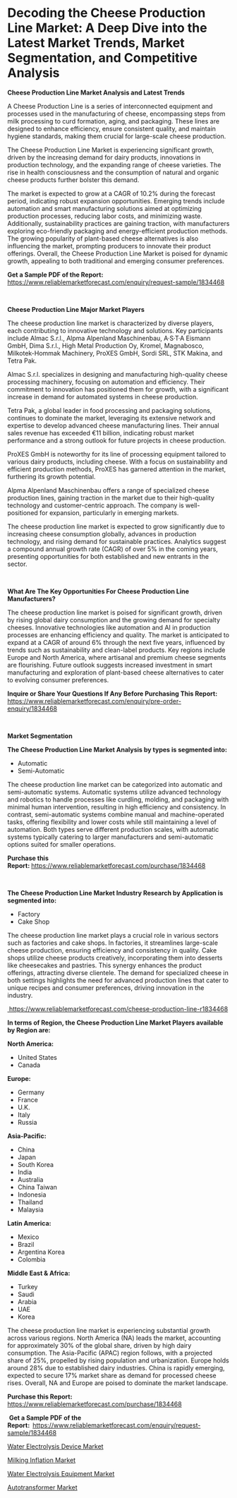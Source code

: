<p><h1>Decoding the Cheese Production Line Market: A Deep Dive into the Latest Market Trends, Market Segmentation, and Competitive Analysis</h1></p><p><strong>Cheese Production Line Market Analysis and Latest Trends</strong></p>
<p><p>A Cheese Production Line is a series of interconnected equipment and processes used in the manufacturing of cheese, encompassing steps from milk processing to curd formation, aging, and packaging. These lines are designed to enhance efficiency, ensure consistent quality, and maintain hygiene standards, making them crucial for large-scale cheese production. </p><p>The Cheese Production Line Market is experiencing significant growth, driven by the increasing demand for dairy products, innovations in production technology, and the expanding range of cheese varieties. The rise in health consciousness and the consumption of natural and organic cheese products further bolster this demand. </p><p>The market is expected to grow at a CAGR of 10.2% during the forecast period, indicating robust expansion opportunities. Emerging trends include automation and smart manufacturing solutions aimed at optimizing production processes, reducing labor costs, and minimizing waste. Additionally, sustainability practices are gaining traction, with manufacturers exploring eco-friendly packaging and energy-efficient production methods. The growing popularity of plant-based cheese alternatives is also influencing the market, prompting producers to innovate their product offerings. Overall, the Cheese Production Line Market is poised for dynamic growth, appealing to both traditional and emerging consumer preferences.</p></p>
<p><strong>Get a Sample PDF of the Report:&nbsp;</strong> <a href="https://www.reliablemarketforecast.com/enquiry/request-sample/1834468?utm_campaign=1110&utm_medium=2&utm_source=Github&utm_content=ia&utm_term=22022025&utm_id=cheese-production-line">https://www.reliablemarketforecast.com/enquiry/request-sample/1834468</a></p>
<p>&nbsp;</p>
<p><strong>Cheese Production Line Major Market Players</strong></p>
<p><p>The cheese production line market is characterized by diverse players, each contributing to innovative technology and solutions. Key participants include Almac S.r.l., Alpma Alpenland Maschinenbau, A·S·T·A Eismann GmbH, Dima S.r.l., High Metal Production Oy, Kromel, Magnabosco, Milkotek-Hommak Machinery, ProXES GmbH, Sordi SRL, STK Makina, and Tetra Pak. </p><p>Almac S.r.l. specializes in designing and manufacturing high-quality cheese processing machinery, focusing on automation and efficiency. Their commitment to innovation has positioned them for growth, with a significant increase in demand for automated systems in cheese production.</p><p>Tetra Pak, a global leader in food processing and packaging solutions, continues to dominate the market, leveraging its extensive network and expertise to develop advanced cheese manufacturing lines. Their annual sales revenue has exceeded €11 billion, indicating robust market performance and a strong outlook for future projects in cheese production.</p><p>ProXES GmbH is noteworthy for its line of processing equipment tailored to various dairy products, including cheese. With a focus on sustainability and efficient production methods, ProXES has garnered attention in the market, furthering its growth potential.</p><p>Alpma Alpenland Maschinenbau offers a range of specialized cheese production lines, gaining traction in the market due to their high-quality technology and customer-centric approach. The company is well-positioned for expansion, particularly in emerging markets.</p><p>The cheese production line market is expected to grow significantly due to increasing cheese consumption globally, advances in production technology, and rising demand for sustainable practices. Analytics suggest a compound annual growth rate (CAGR) of over 5% in the coming years, presenting opportunities for both established and new entrants in the sector.</p></p>
<p>&nbsp;</p>
<p><strong>What Are The Key Opportunities For Cheese Production Line Manufacturers?</strong></p>
<p><p>The cheese production line market is poised for significant growth, driven by rising global dairy consumption and the growing demand for specialty cheeses. Innovative technologies like automation and AI in production processes are enhancing efficiency and quality. The market is anticipated to expand at a CAGR of around 6% through the next five years, influenced by trends such as sustainability and clean-label products. Key regions include Europe and North America, where artisanal and premium cheese segments are flourishing. Future outlook suggests increased investment in smart manufacturing and exploration of plant-based cheese alternatives to cater to evolving consumer preferences.</p></p>
<p><strong>Inquire or Share Your Questions If Any Before Purchasing This Report:</strong> <a href="https://www.reliablemarketforecast.com/enquiry/pre-order-enquiry/1834468?utm_campaign=1110&utm_medium=2&utm_source=Github&utm_content=ia&utm_term=22022025&utm_id=cheese-production-line">https://www.reliablemarketforecast.com/enquiry/pre-order-enquiry/1834468</a></p>
<p>&nbsp;</p>
<p><strong>Market Segmentation</strong></p>
<p><strong>The Cheese Production Line Market Analysis by types is segmented into:</strong></p>
<p><ul><li>Automatic</li><li>Semi-Automatic</li></ul></p>
<p><p>The cheese production line market can be categorized into automatic and semi-automatic systems. Automatic systems utilize advanced technology and robotics to handle processes like curdling, molding, and packaging with minimal human intervention, resulting in high efficiency and consistency. In contrast, semi-automatic systems combine manual and machine-operated tasks, offering flexibility and lower costs while still maintaining a level of automation. Both types serve different production scales, with automatic systems typically catering to larger manufacturers and semi-automatic options suited for smaller operations.</p></p>
<p><strong>Purchase this Report:&nbsp;</strong><a href="https://www.reliablemarketforecast.com/purchase/1834468?utm_campaign=1110&utm_medium=2&utm_source=Github&utm_content=ia&utm_term=22022025&utm_id=cheese-production-line">https://www.reliablemarketforecast.com/purchase/1834468</a></p>
<p>&nbsp;</p>
<p><strong>The Cheese Production Line Market Industry Research by Application is segmented into:</strong></p>
<p><ul><li>Factory</li><li>Cake Shop</li></ul></p>
<p><p>The cheese production line market plays a crucial role in various sectors such as factories and cake shops. In factories, it streamlines large-scale cheese production, ensuring efficiency and consistency in quality. Cake shops utilize cheese products creatively, incorporating them into desserts like cheesecakes and pastries. This synergy enhances the product offerings, attracting diverse clientele. The demand for specialized cheese in both settings highlights the need for advanced production lines that cater to unique recipes and consumer preferences, driving innovation in the industry.</p></p>
<p><a href="https://www.reliablemarketforecast.com/cheese-production-line-r1834468?utm_campaign=1110&utm_medium=2&utm_source=Github&utm_content=ia&utm_term=22022025&utm_id=cheese-production-line">&nbsp;https://www.reliablemarketforecast.com/cheese-production-line-r1834468</a></p>
<p><strong>In terms of Region, the Cheese Production Line Market Players available by Region are:</strong></p>
<p>
    <p> <strong> North America: </strong>
        <ul>
            <li>United States</li>
            <li>Canada</li>
        </ul>
        </p> 
    <p> <strong> Europe: </strong>
        <ul>
            <li>Germany</li>
            <li>France</li>
            <li>U.K.</li>
            <li>Italy</li>
            <li>Russia</li>
        </ul>
        </p> 
    <p> <strong> Asia-Pacific: </strong>
        <ul>
            <li>China</li>
            <li>Japan</li>
            <li>South Korea</li>
            <li>India</li>
            <li>Australia</li>
            <li>China Taiwan</li>
            <li>Indonesia</li>
            <li>Thailand</li>
            <li>Malaysia</li>
        </ul>
        </p> 
    <p> <strong> Latin America: </strong>
        <ul>
            <li>Mexico</li>
            <li>Brazil</li>
            <li>Argentina Korea</li>
            <li>Colombia</li>
        </ul>
        </p> 
    <p> <strong> Middle East & Africa: </strong>
        <ul>
            <li>Turkey</li>
            <li>Saudi</li>
            <li>Arabia</li>
            <li>UAE</li>
            <li>Korea</li>
        </ul>
    </p>
    </p>
<p><p>The cheese production line market is experiencing substantial growth across various regions. North America (NA) leads the market, accounting for approximately 30% of the global share, driven by high dairy consumption. The Asia-Pacific (APAC) region follows, with a projected share of 25%, propelled by rising population and urbanization. Europe holds around 28% due to established dairy industries. China is rapidly emerging, expected to secure 17% market share as demand for processed cheese rises. Overall, NA and Europe are poised to dominate the market landscape.</p></p>
<p><strong>Purchase this Report: </strong><a href="https://www.reliablemarketforecast.com/purchase/1834468?utm_campaign=1110&utm_medium=2&utm_source=Github&utm_content=ia&utm_term=22022025&utm_id=cheese-production-line">https://www.reliablemarketforecast.com/purchase/1834468</a></p>
<p>&nbsp;<strong>Get a Sample PDF of the Report:&nbsp;&nbsp;</strong><a href="https://www.reliablemarketforecast.com/enquiry/request-sample/1834468?utm_campaign=1110&utm_medium=2&utm_source=Github&utm_content=ia&utm_term=22022025&utm_id=cheese-production-line">https://www.reliablemarketforecast.com/enquiry/request-sample/1834468</a></p>
<p><strong></strong></p>
<p><p><a href="https://github.com/ghimergela93/Market-Research-Report-List-1/blob/main/water-electrolysis-device-market.md?utm_campaign=1110&utm_medium=2&utm_source=Github&utm_content=ia&utm_term=22022025&utm_id=cheese-production-line">Water Electrolysis Device Market</a></p><p><a href="https://github.com/dovbusmrking/Market-Research-Report-List-1/blob/main/milking-inflation-market.md?utm_campaign=1110&utm_medium=2&utm_source=Github&utm_content=ia&utm_term=22022025&utm_id=cheese-production-line">Milking Inflation Market</a></p><p><a href="https://github.com/azetehhasle/Market-Research-Report-List-1/blob/main/water-electrolysis-equipment-market.md?utm_campaign=1110&utm_medium=2&utm_source=Github&utm_content=ia&utm_term=22022025&utm_id=cheese-production-line">Water Electrolysis Equipment Market</a></p><p><a href="https://github.com/WillieWoodard/Market-Research-Report-List-7/blob/main/autotransformer-market.md?utm_campaign=1110&utm_medium=2&utm_source=Github&utm_content=ia&utm_term=22022025&utm_id=cheese-production-line">Autotransformer Market</a></p></p>